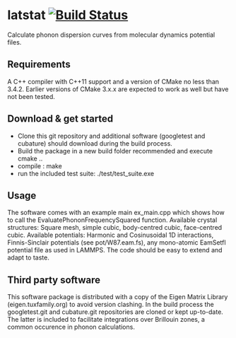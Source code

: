 # latstat [![Build Status](https://travis-ci.org/jonasverschueren/latstat.svg?branch=master)](https://travis-ci.org/jonasverschueren/latstat)

Calculate phonon dispersion curves from molecular dynamics potential files.

## Requirements
A C++ compiler with C++11 support and a version of CMake no less than 3.4.2. Earlier versions of CMake 3.x.x are expected to work as well but have not been tested. 

## Download & get started
- Clone this git repository and additional software (googletest and cubature) should download during the build process. 
- Build the package in a new build folder recommended and execute cmake ..
- compile : make
- run the included test suite: ./test/test_suite.exe

## Usage
The software comes with an example main ex_main.cpp which shows how to call the EvaluatePhononFrequencySquared function. 
Available crystal structures: Square mesh, simple cubic, body-centred cubic, face-centred cubic. 
Available potentials: Harmonic and Cosinusoidal 1D interactions, Finnis-Sinclair potentials (see pot/W87.eam.fs), any mono-atomic EamSetfl potential file as used in LAMMPS. 
The code should be easy to extend and adapt to taste.

## Third party software
This software package is distributed with a copy of the Eigen Matrix Library (eigen.tuxfamily.org) to avoid version clashing. In the build process the googletest.git and cubature.git repositories are cloned or kept up-to-date. The latter is included to facilitate integrations over Brillouin zones, a common occurence in phonon calculations.
